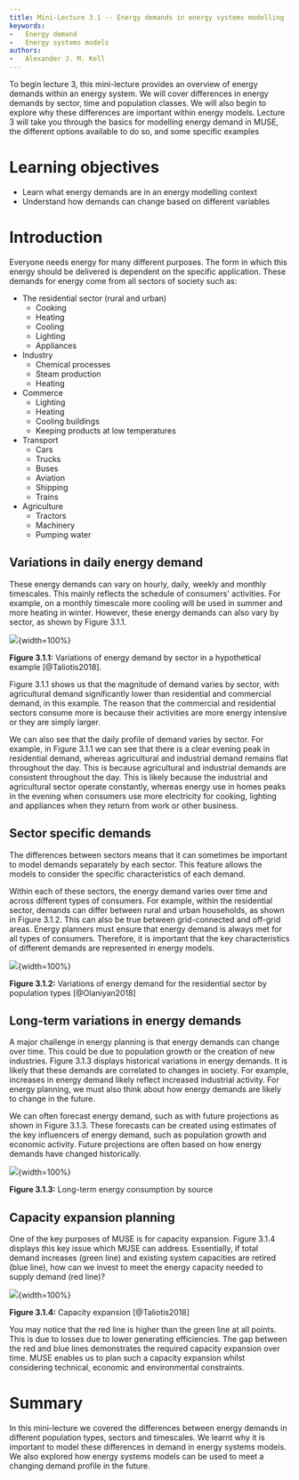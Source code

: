 ```yaml
---
title: Mini-Lecture 3.1 -- Energy demands in energy systems modelling
keywords:
-   Energy demand
-   Energy systems models
authors:
-   Alexander J. M. Kell
---
```


To begin lecture 3, this mini-lecture provides an overview of energy demands within an energy system. We will cover differences in energy demands by sector, time and population classes. We will also begin to explore why these differences are important within energy models. Lecture 3 will take you through the basics for modelling energy demand in MUSE, the different options available to do so, and some specific examples

# Learning objectives

- Learn what energy demands are in an energy modelling context
- Understand how demands can change based on different variables

# Introduction

Everyone needs energy for many different purposes. The form in which this energy should be delivered is dependent on the specific application. These demands for energy come from all sectors of society such as:

- The residential sector (rural and urban) 
    - Cooking
    - Heating
    - Cooling
    - Lighting
    - Appliances
- Industry
    - Chemical processes
    - Steam production
    - Heating
- Commerce
    - Lighting
    - Heating
    - Cooling buildings
    - Keeping products at low temperatures
- Transport
    - Cars
    - Trucks
    - Buses
    - Aviation
    - Shipping
    - Trains
- Agriculture
    - Tractors
    - Machinery
    - Pumping water

## Variations in daily energy demand

These energy demands can vary on hourly, daily, weekly and monthly timescales. This mainly reflects the schedule of consumers' activities. For example, on a monthly timescale more cooling will be used in summer and more heating in winter. However, these energy demands can also vary by sector, as shown by Figure 3.1.1.

![](assets/Figure_3.1.1.png){width=100%}

**Figure 3.1.1:** Variations of energy demand by sector in a hypothetical example [@Taliotis2018].

Figure 3.1.1 shows us that the magnitude of demand varies by sector, with agricultural demand significantly lower than residential and commercial demand, in this example. The reason that the commercial and residential sectors consume more is because their activities are more energy intensive or they are simply larger.

We can also see that the daily profile of demand varies by sector. For example, in Figure 3.1.1 we can see that there is a clear evening peak in residential demand, whereas agricultural and industrial demand remains flat throughout the day. This is because agricultural and industrial demands are consistent throughout the day. This is likely because the industrial and agricultural sector operate constantly, whereas energy use in homes peaks in the evening when consumers use more electricity for cooking, lighting and appliances when they return from work or other business.

## Sector specific demands

The differences between sectors means that it can sometimes be important to model demands separately by each sector. This feature allows the models to consider the specific characteristics of each demand. 

Within each of these sectors, the energy demand varies over time and across different types of consumers. For example, within the residential sector, demands can differ between rural and urban households, as shown in Figure 3.1.2. This can also be true between grid-connected and off-grid areas. Energy planners must ensure that energy demand is always met for all types of consumers. Therefore, it is important that the key characteristics of different demands are represented in energy models.

![](assets/Figure_3.1.2.png){width=100%}

**Figure 3.1.2:** Variations of energy demand for the residential sector by population types [@Olaniyan2018]


## Long-term variations in energy demands

A major challenge in energy planning is that energy demands can change over time. This could be due to population growth or the creation of new industries. Figure 3.1.3 displays historical variations in energy demands. It is likely that these demands are correlated to changes in society. For example, increases in energy demand likely reflect increased industrial activity. For energy planning, we must also think about how energy demands are likely to change in the future. 

We can often forecast energy demand, such as with future projections  as shown in Figure 3.1.3. These forecasts can be created using estimates of the key influencers of energy demand, such as population growth and economic activity. Future projections are often based on how energy demands have changed historically. 

![](assets/Figure_3.1.3.png){width=100%}

**Figure 3.1.3:** Long-term energy consumption by source


## Capacity expansion planning

One of the key purposes of MUSE is for capacity expansion. Figure 3.1.4 displays this key issue which MUSE can address. Essentially, if total demand increases (green line) and existing system capacities are retired (blue line), how can we invest to meet the energy capacity needed to supply demand (red line)? 

![](assets/Figure_3.1.4.png){width=100%}

**Figure 3.1.4:** Capacity expansion [@Taliotis2018]

You may notice that the red line is higher than the green line at all points. This is due to losses due to lower generating efficiencies. The gap between the red and blue lines demonstrates the required capacity expansion over time. MUSE enables us to plan such a capacity expansion whilst considering technical, economic and environmental constraints.


# Summary

In this mini-lecture we covered the differences between energy demands in different population types, sectors and timescales. We learnt why it is important to model these differences in demand in energy systems models. We also explored how energy systems models can be used to meet a changing demand profile in the future. 
